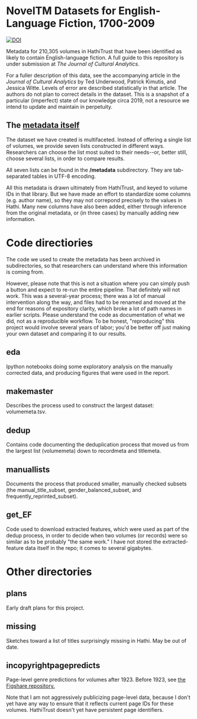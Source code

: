 NovelTM Datasets for English-Language Fiction, 1700-2009
========================================================

[![DOI](https://zenodo.org/badge/DOI/10.5281/zenodo.3766610.svg)](https://doi.org/10.5281/zenodo.3766610)

Metadata for 210,305 volumes in HathiTrust that have been identified as likely to contain English-language fiction. A full guide to this repository is under submission at *The Journal of Cultural Analytics.*

For a fuller description of this data, see the accompanying article in the *Journal of Cultural Analytics* by Ted Underwood, Patrick Kimutis, and Jessica Witte. Levels of error are described statistically in that article. The authors do not plan to correct details in the dataset. This is a snapshot of a particular (imperfect) state of our knowledge circa 2019, not a resource we intend to update and maintain in perpetuity.

The [metadata itself](https://github.com/tedunderwood/noveltmmeta/tree/master/metadata)
-------------------

The dataset we have created is multifaceted. Instead of offering a single list of volumes, we provide seven lists constructed in different ways. Researchers can choose the list most suited to their needs--or, better still, choose several lists, in order to compare results.

All seven lists can be found in the **/metadata** subdirectory. They are tab-separated tables in UTF-8 encoding.

All this metadata is drawn ultimately from HathiTrust, and keyed to volume IDs in that library. But we have made an effort to standardize some columns (e.g. author name), so they may not correpond precisely to the values in Hathi. Many new columns have also been added, either through inference from the original metadata, or (in three cases) by manually adding new information.

Code directiories
==============

The code we used to create the metadata has been archived in subdirectories, so that researchers can understand where this information is coming from.

However, please note that this is not a situation where you can simply push a button and expect to re-run the entire pipeline. That definitely will not work. This was a several-year process; there was a lot of manual intervention along the way, and files had to be renamed and moved at the end for reasons of expository clarity, which broke a lot of path names in earlier scripts. Please understand the code as documentation of what we did, not as a reproducible workflow. To be honest, "reproducing" this project would involve several years of labor; you'd be better off just making your own dataset and comparing it to our results.

eda
-------
Ipython notebooks doing some exploratory analysis on the manually corrected data, and producing figures that were used in the report.

makemaster
----------

Describes the process used to construct the largest dataset: volumemeta.tsv.

dedup
-----

Contains code documenting the deduplication process that moved us from the largest list (volumemeta) down to recordmeta and titlemeta.

manuallists
-----------

Documents the process that produced smaller, manually checked subsets (the manual_title_subset, gender_balanced_subset, and frequently_reprinted_subset).

get_EF
------

Code used to download extracted features, which were used as part of the dedup process, in order to decide when two volumes (or records) were so similar as to be probably "the same work." I have not stored the extracted-feature data itself in the repo; it comes to several gigabytes.


Other directories
=================

plans
-----
Early draft plans for this project.

missing
-------
Sketches toward a list of titles surprisingly missing in Hathi. May be out of date.

incopyrightpagepredicts
-----------------------
Page-level genre predictions for volumes after 1923. Before 1923, see [the Figshare repository.](https://figshare.com/articles/Page_Level_Genre_Metadata_for_English_Language_Volumes_in_HathiTrust_1700_1922/1279201)

Note that I am not aggressively publicizing page-level data, because I don't yet have any way to ensure that it reflects current page IDs for these volumes. HathiTrust doesn't yet have persistent page identifiers.
